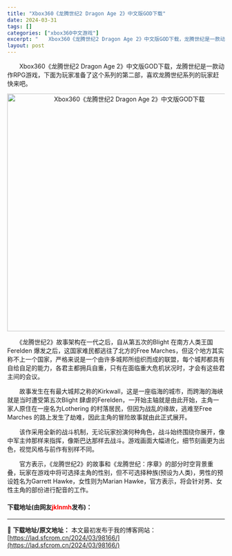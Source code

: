 ```yaml
---
title: "Xbox360《龙腾世纪2 Dragon Age 2》中文版GOD下载"
date: 2024-03-31
tags: []
categories: ["xbox360中文游戏"]
excerpt: "　　Xbox360《龙腾世纪2 Dragon Age 2》中文版GOD下载，龙腾世纪是一款动作RPG游戏，下面为玩家准备了这个系列的第二部，喜欢龙腾世纪系列的玩家赶快来吧。 　　《龙腾世纪2》故事架构在一代之后，自从第五次的Blight 在南方人类王国Ferelden 爆发之后，这国家难民都逃往了北&hellip;"
layout: post
---
```


 <p>　　Xbox360《龙腾世纪2 Dragon Age 2》中文版GOD下载，龙腾世纪是一款动作RPG游戏，下面为玩家准备了这个系列的第二部，喜欢龙腾世纪系列的玩家赶快来吧。</p> <p align="center"><img align="" border="0" src="https://lad.sfcrom.cn/wp-content/uploads/2024/03/20240330_66083fce1a070.webp" width="550" alt="Xbox360《龙腾世纪2 Dragon Age 2》中文版GOD下载" /></p> <p>　　《龙腾世纪2》故事架构在一代之后，自从第五次的Blight 在南方人类王国Ferelden 爆发之后，这国家难民都逃往了北方的Free Marches，但这个地方其实称不上一个国家，严格来说是一个由许多城邦所组织而成的联盟，每个城邦都具有自给自足的能力，各君主都拥兵自重，只有在面临重大危机状况时，才会有这些君主间的会议。</p> <p>　　故事发生在有最大城邦之称的Kirkwall，这是一座临海的城市，而跨海的海峡就是当时遭受第五次Blight 肆虐的Ferelden，一开始主轴就是由此开始，主角一家人原住在一座名为Lothering 的村落居民，但因为战乱的缘故，逃难至Free Marches 的路上发生了劫难，因此主角的冒险故事就由此正式展开。</p> <p>　　该作采用全新的战斗机制，无论玩家扮演何种角色，战斗始终围绕你展开，像中军主帅那样来指挥，像斯巴达那样去战斗。游戏画面大幅进化，细节刻画更为出色，视觉风格与前作有别样不同。</p> <p>　　官方表示，《龙腾世纪2》的故事和《龙腾世纪：序章》的部分时空背景重叠，玩家在游戏中将可选择主角的性别，但不可选择种族(预设为人类)，男性的预 设姓名为Garrett Hawke，女性则为Marian Hawke，官方表示，将会针对男、女性主角的部份进行配音的工作。</p> <p><h4>下载地址(由网友<font color="red">jklnmh</font>发布)：</h4></p> 

---
📖 **下载地址/原文地址：** 本文最初发布于我的博客网站：[https://lad.sfcrom.cn/2024/03/98166/](https://lad.sfcrom.cn/2024/03/98166/)
